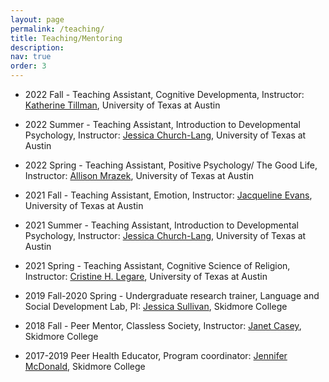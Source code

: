 ```yaml
---
layout: page
permalink: /teaching/
title: Teaching/Mentoring
description: 
nav: true
order: 3
---
```


* 2022 Fall - Teaching Assistant, Cognitive Developmenta,  Instructor: [Katherine Tillman](https://liberalarts.utexas.edu/psychology/faculty/kat2962), University of Texas at Austin

* 2022 Summer - Teaching Assistant, Introduction to Developmental Psychology,  Instructor: [Jessica Church-Lang](https://liberalarts.utexas.edu/psychology/faculty/jc58227), University of Texas at Austin

* 2022 Spring - Teaching Assistant, Positive Psychology/ The Good Life, Instructor: [Allison Mrazek](https://liberalarts.utexas.edu/psychology/faculty/ajm7696), University of Texas at Austin

* 2021 Fall - Teaching Assistant, Emotion, Instructor: [Jacqueline Evans](https://liberalarts.utexas.edu/psychology/faculty/jjr383), University of Texas at Austin

* 2021 Summer - Teaching Assistant, Introduction to Developmental Psychology, Instructor: [Jessica Church-Lang](https://liberalarts.utexas.edu/psychology/faculty/jc58227), University of Texas at Austin

* 2021 Spring - Teaching Assistant, Cognitive Science of Religion, Instructor: [Cristine H. Legare](https://liberalarts.utexas.edu/psychology/faculty/chl525), University of Texas at Austin

* 2019 Fall-2020 Spring - Undergraduate research trainer, Language and Social Development Lab, PI: [Jessica Sullivan](https://www.skidmore.edu/psychology/faculty/sullivan.php), Skidmore College

* 2018 Fall - Peer Mentor, Classless Society, Instructor: [Janet Casey](https://www.skidmore.edu/english/faculty/casey.php), Skidmore College 

* 2017-2019 Peer Health Educator, Program coordinator: [Jennifer McDonald](https://www.skidmore.edu/health_promotion/staff.php), Skidmore College
